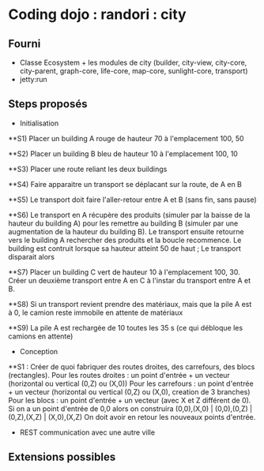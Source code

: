 Coding dojo : randori : city
===================================

Fourni
------

* Classe Ecosystem + les modules de city (builder, city-view, city-core, city-parent, graph-core, life-core, map-core, sunlight-core, transport)
* jetty:run

Steps proposés
--------------

* Initialisation

**S1) Placer un building A rouge de hauteur 70 à l'emplacement 100, 50

**S2) Placer un building B bleu de hauteur 10 à l'emplacement 100, 10

**S3) Placer une route reliant les deux buildings

**S4) Faire apparaitre un transport se déplacant sur la route, de A en B

**S5) Le transport doit faire l'aller-retour entre A et B (sans fin, sans pause)

**S6) Le transport en A récupère des produits (simuler par la baisse de la hauteur du building A)
 pour les remettre au building B (simuler  par une augmentation de la hauteur du building B).
Le transport ensuite retourne vers le building A rechercher des produits et la boucle recommence.
Le building est contruit lorsque sa hauteur atteint 50 de haut ; Le transport disparait alors

**S7) Placer un building C vert de hauteur 10 à l'emplacement 100, 30. 
Créer un deuxième transport entre A en C à l'instar du transport entre A et B.

**S8) Si un transport revient prendre des matériaux, mais que la pile A est à 0, le camion reste immobile en attente de matériaux

**S9) La pile A est rechargée de 10 toutes les 35 s (ce qui débloque les camions en attente)


* Conception

**S1 : Créer de quoi fabriquer des routes droites, des carrefours, des blocs (rectangles).
Pour les routes droites : un point d'entrée + un vecteur (horizontal ou vertical (0,Z) ou (X,0))
Pour les carrefours : un point d'entrée + un vecteur (horizontal ou vertical (0,Z) ou (X,0), creation de 3 branches)
Pour les blocs : un point d'entrée + un vecteur (avec X et Z différent de 0). Si on a un point d'entrée de 0,0 alors on construira (0,0),(X,0) | (0,0),(0,Z) | (0,Z),(X,Z) | (X,0),(X,Z)
On doit avoir en retour les nouveaux points d'entrée.


* REST communication avec une autre ville




Extensions possibles
--------------------


